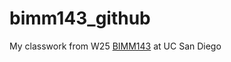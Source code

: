# bimm143_github
My classwork from W25 [BIMM143](https://github.com/kduartelemus/bimm143_github.git) at UC San Diego

